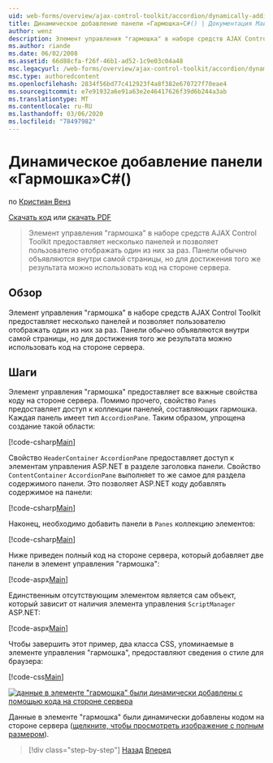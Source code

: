 ```yaml
---
uid: web-forms/overview/ajax-control-toolkit/accordion/dynamically-adding-an-accordion-pane-cs
title: Динамическое добавление панели «Гармошка»C#() | Документация Майкрософт
author: wenz
description: Элемент управления "гармошка" в наборе средств AJAX Control Toolkit предоставляет несколько панелей и позволяет пользователю отображать один из них за раз. Панели обычно объявляются w...
ms.author: riande
ms.date: 06/02/2008
ms.assetid: 66d88cfa-f26f-46b1-ad52-1c9e03c04a48
msc.legacyurl: /web-forms/overview/ajax-control-toolkit/accordion/dynamically-adding-an-accordion-pane-cs
msc.type: authoredcontent
ms.openlocfilehash: 2834f56bd77c412923f4a8f382e670727f70eae4
ms.sourcegitcommit: e7e91932a6e91a63e2e46417626f39d6b244a3ab
ms.translationtype: MT
ms.contentlocale: ru-RU
ms.lasthandoff: 03/06/2020
ms.locfileid: "78497982"
---
```

# <a name="dynamically-adding-an-accordion-pane-c"></a>Динамическое добавление панели «Гармошка»C#()

по [Кристиан Венз](https://github.com/wenz)

[Скачать код](https://download.microsoft.com/download/5/6/d/56d50cef-2011-4c8f-9891-7edc6dc57df9/Accordion2.cs.zip) или [скачать PDF](https://download.microsoft.com/download/6/7/1/6718d452-ff89-4d3f-a90e-c74ec2d636a3/accordion2CS.pdf)

> Элемент управления "гармошка" в наборе средств AJAX Control Toolkit предоставляет несколько панелей и позволяет пользователю отображать один из них за раз. Панели обычно объявляются внутри самой страницы, но для достижения того же результата можно использовать код на стороне сервера.

## <a name="overview"></a>Обзор

Элемент управления "гармошка" в наборе средств AJAX Control Toolkit предоставляет несколько панелей и позволяет пользователю отображать один из них за раз. Панели обычно объявляются внутри самой страницы, но для достижения того же результата можно использовать код на стороне сервера.

## <a name="steps"></a>Шаги

Элемент управления "гармошка" предоставляет все важные свойства коду на стороне сервера. Помимо прочего, свойство `Panes` предоставляет доступ к коллекции панелей, составляющих гармошка. Каждая панель имеет тип `AccordionPane`. Таким образом, упрощена создание такой области:

[!code-csharp[Main](dynamically-adding-an-accordion-pane-cs/samples/sample1.cs)]

Свойство `HeaderContainer` `AccordionPane` предоставляет доступ к элементам управления ASP.NET в разделе заголовка панели. Свойство `ContentContainer` `AccordionPane` выполняет то же самое для раздела содержимого панели. Это позволяет ASP.NET коду добавлять содержимое на панели:

[!code-csharp[Main](dynamically-adding-an-accordion-pane-cs/samples/sample2.cs)]

Наконец, необходимо добавить панели в `Panes` коллекцию элементов:

[!code-csharp[Main](dynamically-adding-an-accordion-pane-cs/samples/sample3.cs)]

Ниже приведен полный код на стороне сервера, который добавляет две панели в элемент управления "гармошка":

[!code-aspx[Main](dynamically-adding-an-accordion-pane-cs/samples/sample4.aspx)]

Единственным отсутствующим элементом является сам объект, который зависит от наличия элемента управления `ScriptManager` ASP.NET:

[!code-aspx[Main](dynamically-adding-an-accordion-pane-cs/samples/sample5.aspx)]

Чтобы завершить этот пример, два класса CSS, упоминаемые в элементе управления "гармошка", предоставляют сведения о стиле для браузера:

[!code-css[Main](dynamically-adding-an-accordion-pane-cs/samples/sample6.css)]

[![данные в элементе "гармошка" были динамически добавлены с помощью кода на стороне сервера](dynamically-adding-an-accordion-pane-cs/_static/image2.png)](dynamically-adding-an-accordion-pane-cs/_static/image1.png)

Данные в элементе "гармошка" были динамически добавлены кодом на стороне сервера ([щелкните, чтобы просмотреть изображение с полным размером](dynamically-adding-an-accordion-pane-cs/_static/image3.png)).

> [!div class="step-by-step"]
> [Назад](databinding-to-an-accordion-cs.md)
> [Вперед](databinding-to-an-accordion-vb.md)
